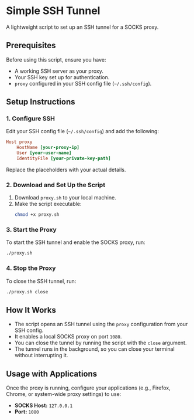 # **Simple SSH Tunnel**  
A lightweight script to set up an SSH tunnel for a SOCKS proxy.  

## **Prerequisites**  
Before using this script, ensure you have:  
- A working SSH server as your proxy.  
- Your SSH key set up for authentication.  
- `proxy` configured in your SSH config file (`~/.ssh/config`).  

## **Setup Instructions**  

### **1. Configure SSH**  
Edit your SSH config file (`~/.ssh/config`) and add the following:  

```ini
Host proxy
    HostName [your-proxy-ip]
    User [your-user-name]
    IdentityFile [your-private-key-path]
```
Replace the placeholders with your actual details.  

### **2. Download and Set Up the Script**  
1. Download `proxy.sh` to your local machine.  
2. Make the script executable:  
   ```sh
   chmod +x proxy.sh
   ```

### **3. Start the Proxy**  
To start the SSH tunnel and enable the SOCKS proxy, run:  
```sh
./proxy.sh
```  

### **4. Stop the Proxy**  
To close the SSH tunnel, run:  
```sh
./proxy.sh close
```  

## **How It Works**  
- The script opens an SSH tunnel using the `proxy` configuration from your SSH config.  
- It enables a local SOCKS proxy on port `1080`.  
- You can close the tunnel by running the script with the `close` argument.  
- The tunnel runs in the background, so you can close your terminal without interrupting it.  

## **Usage with Applications**  
Once the proxy is running, configure your applications (e.g., Firefox, Chrome, or system-wide proxy settings) to use:  
- **SOCKS Host:** `127.0.0.1`  
- **Port:** `1080`  
